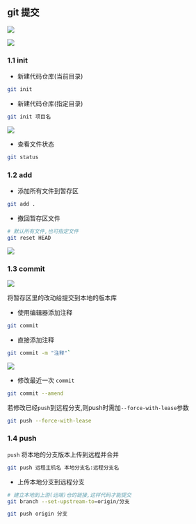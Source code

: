 <!--
 * @Description: 
 * @Version: 1.0
 * @Author: DaLao
 * @Email: dalao_li@163.com
 * @Date: 2021-03-17 18:02:13
 * @LastEditors: dalao
 * @LastEditTime: 2022-04-18 20:04:25
-->

## git 提交


![](https://cdn.hurra.ltd/img/git.svg)

![](https://cdn.hurra.ltd/img/2022-3-17-2310.svg)



### 1.1 init


- 新建代码仓库(当前目录)

```sh
git init
```


- 新建代码仓库(指定目录)

```sh
git init 项目名
```

![](https://cdn.hurra.ltd/img/20220112075837.png)


- 查看文件状态

```sh
git status
```



### 1.2 add


- 添加所有文件到暂存区

```sh
git add .
```

- 撤回暂存区文件

```sh
# 默认所有文件,也可指定文件
git reset HEAD
```

![](https://cdn.hurra.ltd/img/20220112080614.png)



### 1.3 commit


![](https://cdn.hurra.ltd/img/2022-3-18-2158.svg)

将暂存区里的改动给提交到本地的版本库

- 使用编辑器添加注释

```sh
git commit
```


- 直接添加注释

```sh
git commit -m "注释"`
```

![](https://cdn.hurra.ltd/img/20220112081127.png)


- 修改最近一次 `commit`

```sh
git commit --amend
```

若修改已经`push`到远程分支,则push时需加`--force-with-lease`参数

```sh
git push --force-with-lease
```



### 1.4 push


`push` 将本地的分支版本上传到远程并合并

```sh
git push 远程主机名 本地分支名:远程分支名
```

- 上传本地分支到远程分支

```sh
# 建立本地到上游(远端)仓的链接,这样代码才能提交
git branch --set-upstream-to=origin/分支

git push origin 分支
```